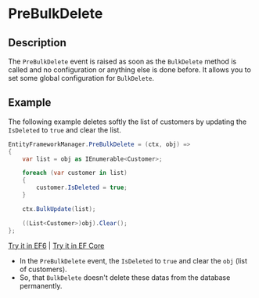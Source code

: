 # PreBulkDelete

## Description

The `PreBulkDelete` event is raised as soon as the `BulkDelete` method is called and no configuration or anything else is done before. It allows you to set some global configuration for `BulkDelete`. 

## Example

The following example deletes softly the list of customers by updating the `IsDeleted` to `true` and clear the list.

```csharp
EntityFrameworkManager.PreBulkDelete = (ctx, obj) => 
{
    var list = obj as IEnumerable<Customer>;

    foreach (var customer in list)
    {
        customer.IsDeleted = true;
    }

    ctx.BulkUpdate(list);

    ((List<Customer>)obj).Clear();
};
```

[Try it in EF6](https://dotnetfiddle.net/9ExoFg) | [Try it in EF Core](https://dotnetfiddle.net/S1X9u1)

 - In the `PreBulkDelete` event, the `IsDeleted` to `true` and clear the `obj` (list of customers).
 - So, that `BulkDelete` doesn't delete these datas from the database permanently.
